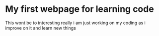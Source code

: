 <h1>
My first webpage for learning code
</h1>
<p>
This wont be to interesting really i am just working on my coding as i improve on it and learn new things
</p>
